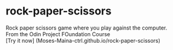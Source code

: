 # rock-paper-scissors
Rock paper scissors game where you play against the computer.  
From the Odin Project FOundation Course  
[Try it now] (Moses-Maina-ctrl.github.io/rock-paper-scissors)   

